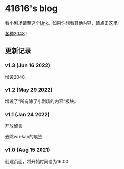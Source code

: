# 41616's blog

看小剧场请至这个[Link](/archive)。如果你想看其他内容，请点击[这里](/all-posts)。

[各种2048](/2048-games)！

<!-- .slide -->

## 更新记录

<!-- .slide vertical=true -->

### v1.3 (Jun 16 2022)

增设2048。

<!-- .slide vertical=true -->

### v1.2 (May 29 2022)

增设了“所有除了小剧场的内容”板块。

<!-- .slide vertical=true -->

### v1.1 (Jan 24 2022)

开放留言

去除wu-kan的痕迹

<!-- .slide vertical=true -->

### v1.0 (Aug 15 2021)

创建页面，将开始时间设为16:00
